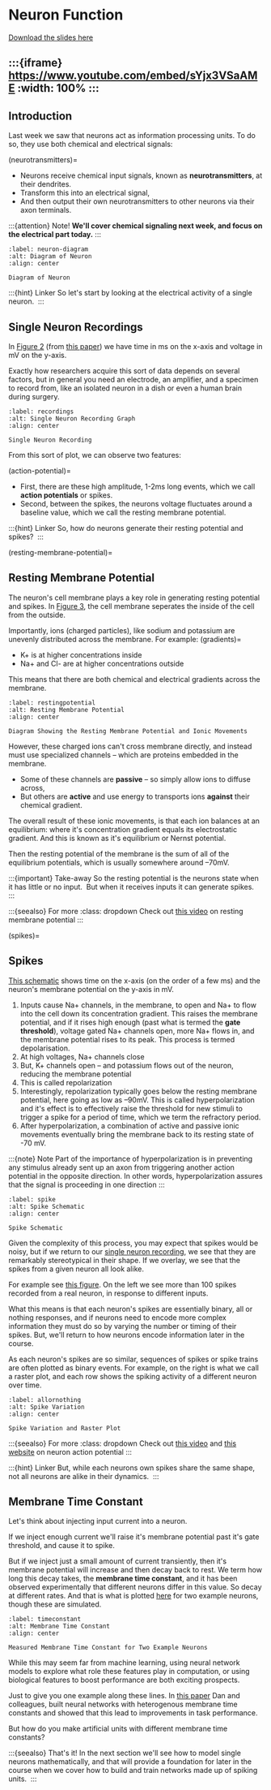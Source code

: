 # Neuron Function

[Download the slides here](W1-V1-function.pptx)

:::{iframe} https://www.youtube.com/embed/sYjx3VSaAME
:width: 100%
:::
---
## Introduction

Last week we saw that neurons act as information processing units. To do so, they use both chemical and electrical signals:

(neurotransmitters)=
* Neurons receive chemical input signals, known as **neurotransmitters**, at their dendrites. 
* Transform this into an electrical signal, 
* And then output their own neurotransmitters to other neurons via their axon terminals. 

:::{attention} Note!
**We'll cover chemical signaling next week, and focus on the electrical part today.**
:::

```{figure} neurondiagram.png
:label: neuron-diagram
:alt: Diagram of Neuron
:align: center

Diagram of Neuron
```

:::{hint} Linker
So let's start by looking at the electrical activity of a single neuron. 
:::

## Single Neuron Recordings

In [Figure 2](#recordings) (from [this paper](https://doi.org/10.1152/jn.00408.2011 
)) we have time in ms on the x-axis and voltage in mV on the y-axis.

Exactly how researchers acquire this sort of data depends on several factors, but in general you need an electrode, an amplifier, and a specimen to record from, like an isolated neuron in a dish or even a human brain during surgery.

```{figure} singleneuronrecord.png
:label: recordings
:alt: Single Neuron Recording Graph
:align: center

Single Neuron Recording
```

From this sort of plot, we can observe two features: 

(action-potential)=
* First, there are these high amplitude, 1-2ms long events, which we call **action potentials** or spikes. 
* Second, between the spikes, the neurons voltage fluctuates around a baseline value, which we call the resting membrane potential.

:::{hint} Linker
So, how do neurons generate their resting potential and spikes? 
:::

(resting-membrane-potential)=
## Resting Membrane Potential

The neuron's cell membrane plays a key role in generating resting potential and spikes. In [Figure 3](#restingpotential), the cell membrane seperates the inside of the cell from the outside.

Importantly, ions (charged particles), like sodium and potassium are unevenly distributed across the membrane. For example:
(gradients)=
* K+ is at higher concentrations inside 
* Na+ and Cl- are at higher concentrations outside

This means that there are both chemical and electrical gradients across the membrane.

```{figure} restingmembrane.png
:label: restingpotential
:alt: Resting Membrane Potential
:align: center

Diagram Showing the Resting Membrane Potential and Ionic Movements
```

However, these charged ions can't cross membrane directly, and instead must use specialized channels – which are proteins embedded in the membrane.
* Some of these channels are **passive** – so simply allow ions to diffuse across, 
* But others are **active** and use energy to transports ions **against** their chemical gradient. 

The overall result of these ionic movements, is that each ion balances at an equilibrium: where it's concentration gradient equals its electrostatic gradient. And this is known as it's equilibrium or Nernst potential. 

Then the resting potential of the membrane is the sum of all of the equilibrium potentials, which is usually somewhere around –70mV. 

:::{important} Take-away
So the resting potential is the neurons state when it has little or no input. 
But when it receives inputs it can generate spikes.  
:::

:::{seealso} For more
:class: dropdown
Check out [this video](https://www.youtube.com/watch?v=hk09AkV5_Kc) on resting membrane potential
:::

(spikes)=
## Spikes

[This schematic](#spike) shows time on the x-axis (on the order of a few ms) and the neuron's membrane potential on the y-axis in mV. 

1. Inputs cause Na+ channels, in the membrane, to open and Na+ to flow into the cell down its concentration gradient. This raises the membrane potential, and if it rises high enough (past what is termed the **gate threshold**), voltage gated Na+ channels open, more Na+ flows in, and the membrane potential rises to its peak. This process is termed depolarisation. 
2. At high voltages, Na+ channels close 
3. But, K+ channels open – and potassium flows out of the neuron, reducing the membrane potential
4. This is called repolarization 
5. Interestingly, repolarization typically goes below the resting membrane potential, here going as low as –90mV. This is called hyperpolarization and it's effect is to effectively raise the threshold for new stimuli to trigger a spike for a period of time, which we term the refractory period. 
6. After hyperpolarization, a combination of active and passive ionic movements eventually bring the membrane back to its resting state of -70 mV.

:::{note} Note
Part of the importance of hyperpolarization is in preventing any stimulus already sent up an axon from triggering another action potential in the opposite direction. In other words, hyperpolarization assures that the signal is proceeding in one direction
:::

```{figure} spikes.png
:label: spike
:alt: Spike Schematic
:align: center

Spike Schematic
```

Given the complexity of this process, you may expect that spikes would be noisy, but if we return to our [single neuron recording](#recordings), we see that they are remarkably stereotypical in their shape. If we overlay, we see that the spikes from a given neuron all look alike.

For example  see [this figure](#allornothing). On the left we see more than 100 spikes recorded from a real neuron, in response to different inputs.

What this means is that each neuron's spikes are essentially binary, all or nothing responses, and if neurons need to encode more complex information they must do so by varying the number or timing of their spikes. But, we'll return to how neurons encode information later in the course. 

As each neuron's spikes are so similar, sequences of spikes or spike trains are often plotted as binary events. For example, on the right is what we call a raster plot, and each row shows the spiking activity of a different neuron over time. 

```{figure} allornothing.png
:label: allornothing
:alt: Spike Variation
:align: center

Spike Variation and Raster Plot
```

:::{seealso} For more
:class: dropdown
Check out [this video](https://www.youtube.com/watch?v=BbUcWbtVjT4) and [this website](http://hyperphysics.phy-astr.gsu.edu/hbase/Biology/actpot.html#c5) on neuron action potential
:::

:::{hint} Linker
But, while each neurons own spikes share the same shape, not all neurons are alike in their dynamics. 
:::

## Membrane Time Constant

Let's think about injecting input current into a neuron. 

If we inject enough current we'll raise it's membrane potential past it's gate threshold, and cause it to spike. 

But if we inject just a small amount of current transiently, then it's membrane potential will increase and then decay back to rest. We term how long this decay takes, the **membrane time constant**, and it has been observed experimentally that different neurons differ in this value. So decay at different rates. And that is what is plotted [here](#timeconstant) for two example neurons, though these are simulated. 

```{figure} timeconstant.png
:label: timeconstant
:alt: Membrane Time Constant
:align: center

Measured Membrane Time Constant for Two Example Neurons
```

While this may seem far from machine learning, using neural network models to explore what role these features play in computation, or using biological features to boost performance are both exciting prospects. 

Just to give you one example along these lines. In [this paper](https://doi.org/10.1038/s41467-021-26022-3) Dan and colleagues, built neural networks with heterogenous membrane time constants and showed that this lead to improvements in task performance.

But how do you make artificial units with different membrane time constants?

:::{seealso} That's it!
In the next section we'll see how to model single neurons mathematically, and that will provide a foundation for later in the course when we cover how to build and train networks made up of spiking units. 
:::